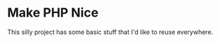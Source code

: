 Make PHP Nice
=============
This silly project has some basic stuff that I'd like to reuse everywhere.
